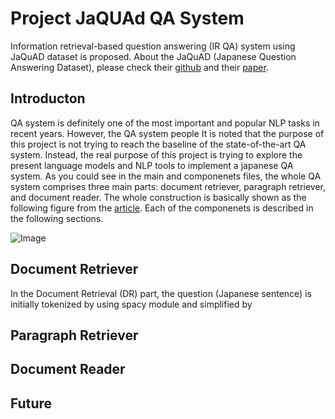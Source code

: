 # Project JaQUAd QA System
Information retrieval-based question answering (IR QA) system using JaQuAD dataset is proposed.  About the JaQuAD (Japanese Question Answering Dataset), please check their [github](https://github.com/SkelterLabsInc/JaQuAD) and their [paper](https://arxiv.org/abs/2202.01764).

## Introducton
QA system is definitely one of the most important and popular NLP tasks in recent years. However, the QA system people  It is noted that the purpose of this project is not trying to reach the baseline of the state-of-the-art QA system.  Instead, the real purpose of this project is trying to explore the present language models and NLP tools to implement a japanese QA system.  As you could see in the main and componenets files, the whole QA system comprises three main parts: document retriever, paragraph retriever, and document reader. The whole construction is basically shown as the following figure from the [article](https://qa.fastforwardlabs.com/methods/background/2020/04/28/Intro-to-QA.html). Each of the componenets is described in the following sections. 

![Image](https://qa.fastforwardlabs.com/images/post1/QAworkflow.png "Workflow of a generic IR-based QA system")

## Document Retriever
In the Document Retrieval (DR) part, the question (Japanese sentence) is initially tokenized by using spacy module and simplified by 

## Paragraph Retriever

## Document Reader

## Future 
